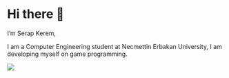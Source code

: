 # Hi there 👋

I’m Serap Kerem,

I am a Computer Engineering student at Necmettin Erbakan University, I am developing myself on game programming.

[![](https://img.shields.io/badge/LinkedIn-0077B5?style=for-the-badge&logo=linkedin&logoColor=white)](https://www.linkedin.com/in/serap-kerem-977671197/)
